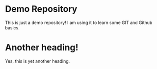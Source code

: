 # Demo Repository

This is just a demo repository! I am using it to learn some GIT and Github basics.

# Another heading!

Yes, this is yet another heading.